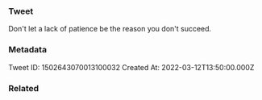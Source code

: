 ### Tweet
Don't let a lack of patience be the reason you don't succeed.

### Metadata
Tweet ID: 1502643070013100032
Created At: 2022-03-12T13:50:00.000Z

### Related

